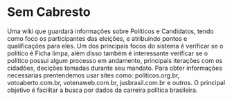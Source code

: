 Sem Cabresto
============

Uma wiki que guardará informações sobre Políticos e Candidatos, tendo como foco os participantes das eleições, e atribuindo pontos e qualificações para eles. Um dos principais focos do sistema é verificar se o politico é Ficha limpa, além disso também é interessante verificar se o político possui algum processo em andamento, principais iterações com os cidadões, decições tomadas durante seu mandato. Para obter informações necessarias prentendemos usar sites como: politicos.org.br, votoaberto.com.br, votenaweb.com.br, jusbrasil.com.br e outros. O principal objetivo é facilitar a busca por dados da carreira política brasileira.